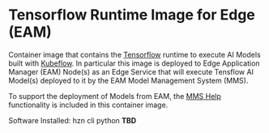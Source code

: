 # Tensorflow Runtime Image for Edge (EAM)

Container image that contains the [Tensorflow](https://www.tensorflow.org/) runtime to execute AI Models built with [Kubeflow](https://www.kubeflow.org/).  In particular this image is deployed to Edge Application Manager (EAM) Node(s) as an Edge Service that will execute Tensflow AI Model(s) deployed to it by the EAM Model Management System (MMS).

To support the deployment of Models from EAM, the [MMS Help](https://github.com/TheMosquito/MMS_Helper) functionality is included in this container image.

Software Installed:
    hzn cli
    python
    **TBD**

